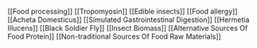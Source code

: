[[Food processing]]
[[Tropomyosin]]
[[Edible insects]]
[[Food allergy]]
[[Acheta Domesticus]]
[[Simulated Gastrointestinal Digestion]]
[[Hermetia Illucens]]
[[Black Soldier Fly]]
[[Insect Biomass]]
[[Alternative Sources Of Food Protein]]
[[Non-traditional Sources Of Food Raw Materials]]
